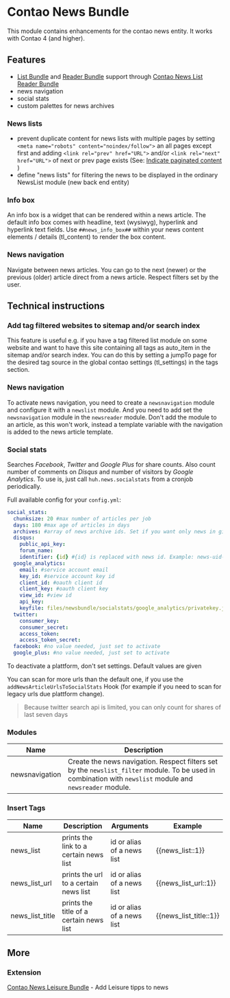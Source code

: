  # Contao News Bundle

This module contains enhancements for the contao news entity. It works with Contao 4 (and higher).

## Features
* [List Bundle](https://github.com/heimrichhannot/contao-list-bundle) and [Reader Bundle](https://github.com/heimrichhannot/contao-reader-bundle) support through [Contao News List Reader Bundle](https://github.com/heimrichhannot/contao-news-list-reader-bundle)
* news navigation
* social stats
* custom palettes for news archives

### News lists

- prevent duplicate content for news lists with multiple pages by setting `<meta name="robots" content="noindex/follow">` an all pages except first and adding `<link rel="prev" href="URL">` and/or `<link rel="next" href="URL">` of next or prev page exists (See: [Indicate paginated content
](https://support.google.com/webmasters/answer/1663744?hl=en))
- define "news lists" for filtering the news to be displayed in the ordinary NewsList module (new back end entity)

### Info box

An info box is a widget that can be rendered within a news article. 
The default info box comes with headline, text (wysiwyg), hyperlink and hyperlink text fields.
Use `##news_info_box##` within your news content elements / details (tl_content) to render the box content.

### News navigation

Navigate between news articles. You can go to the next (newer) or the previous (older) article direct from a news article. Respect filters set by the user.

## Technical instructions

### Add tag filtered websites to sitemap and/or search index

This feature is useful e.g. if you have a tag filtered list module on some website and want to have this site containing all tags as auto_item in the sitemap and/or search index.
You can do this by setting a jumpTo page for the desired tag source in the global contao settings (tl_settings) in the tags section.

### News navigation

To activate news navigation, you need to create a `newsnavigation` module and configure it with a `newslist` module. And you need to add set the `newsnavigation` module in the `newsreader` module. Don't add the module to an article, as this won't work, instead a template variable with the navigation is added to the news article template.

### Social stats

Searches _Facebook_, _Twitter_ and _Google Plus_ for share counts. Also count number of comments on _Disqus_ and number of visitors by _Google Analytics_.
To use is, just call `huh.news.socialstats` from a cronjob periodically.

Full available config for your `config.yml`:

```yml
social_stats:
  chunksize: 20 #max number of articles per job
  days: 180 #max age of articles in days
  archives: #array of news archive ids. Set if you want only news in given newsarchives are updated.
  disqus:
    public_api_key: 
    forum_name: 
    identifier: {id} #{id} is replaced with news id. Example: news-uid-{id}
  google_analytics:
    email: #service account email
    key_id: #service account key id
    client_id: #oauth client id
    client_key: #oauth client key
    view_id: #view id
    api_key: 
    keyfile: files/newsbundle/socialstats/google_analytics/privatekey.json #relative path to keyfile from project root
  twitter:
    consumer_key: 
    consumer_secret: 
    access_token: 
    access_token_secret: 
  facebook: #no value needed, just set to activate
  google_plus: #no value needed, just set to activate
```
To deactivate a plattform, don't set settings. Default values are given

You can scan for more urls than the default one, if you use the `addNewsArticleUrlsToSocialStats` Hook (for example if you need to scan for legacy urls due plattform change).

> Because twitter search api is limited, you can only count for shares of last seven days


### Modules

Name           | Description
-------------- | -----------
newsnavigation | Create the news navigation. Respect filters set by the `newslist_filter` module. To be used in combination with `newslist` module and `newsreader` module.

### Insert Tags

Name | Description | Arguments | Example
---- | ----------- | --------- | -------
news_list | prints the link to a certain news list | id or alias of a news list | {{news_list::1}}
news_list_url | prints the url to a certain news list | id or alias of a news list | {{news_list_url::1}}
news_list_title | prints the title of a certain news list | id or alias of a news list | {{news_list_title::1}}

## More

### Extension
[Contao News Leisure Bundle](https://github.com/heimrichhannot/contao-news-leisure-bundle) - Add Leisure tipps to news
